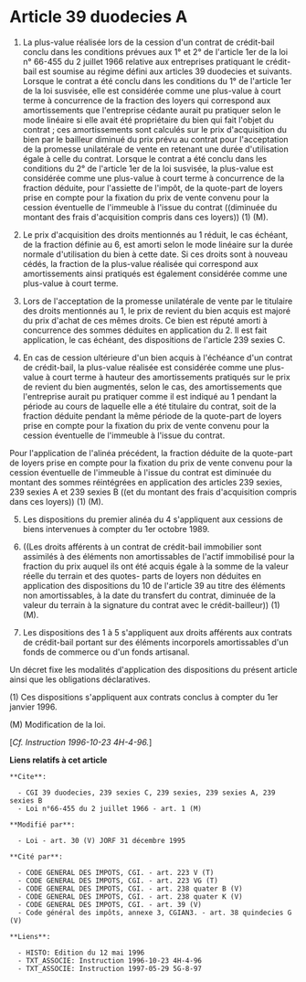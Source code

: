 # Article 39 duodecies A

1. La plus-value réalisée lors de la cession d'un contrat de crédit-bail conclu dans les conditions prévues aux 1° et 2° de
l'article 1er de la loi n° 66-455 du 2 juillet 1966 relative aux entreprises pratiquant le crédit-bail est soumise au régime
défini aux articles 39 duodecies et suivants. Lorsque le contrat a été conclu dans les conditions du 1° de l'article 1er de
la loi susvisée, elle est considérée comme une plus-value à court terme à concurrence de la fraction des loyers qui
correspond aux amortissements que l'entreprise cédante aurait pu pratiquer selon le mode linéaire si elle avait été
propriétaire du bien qui fait l'objet du contrat ; ces amortissements sont calculés sur le prix d'acquisition du bien par le
bailleur diminué du prix prévu au contrat pour l'acceptation de la promesse unilatérale de vente en retenant une durée
d'utilisation égale à celle du contrat. Lorsque le contrat a été conclu dans les conditions du 2° de l'article 1er de la loi
susvisée, la plus-value est considérée comme une plus-value à court terme à concurrence de la fraction déduite, pour
l'assiette de l'impôt, de la quote-part de loyers prise en compte pour la fixation du prix de vente convenu pour la cession
éventuelle de l'immeuble à l'issue du contrat ((diminuée du montant des frais d'acquisition compris dans ces loyers)) (1)
(M).

2. Le prix d'acquisition des droits mentionnés au 1 réduit, le cas échéant, de la fraction définie au 6, est amorti selon le
mode linéaire sur la durée normale d'utilisation du bien à cette date. Si ces droits sont à nouveau cédés, la fraction de la
plus-value réalisée qui correspond aux amortissements ainsi pratiqués est également considérée comme une plus-value à court
terme.

3. Lors de l'acceptation de la promesse unilatérale de vente par le titulaire des droits mentionnés au 1, le prix de revient
du bien acquis est majoré du prix d'achat de ces mêmes droits. Ce bien est réputé amorti à concurrence des sommes déduites en
application du 2. Il est fait application, le cas échéant, des dispositions de l'article 239 sexies C.

4. En cas de cession ultérieure d'un bien acquis à l'échéance d'un contrat de crédit-bail, la plus-value réalisée est
considérée comme une plus-value à court terme à hauteur des amortissements pratiqués sur le prix de revient du bien
augmentés, selon le cas, des amortissements que l'entreprise aurait pu pratiquer comme il est indiqué au 1 pendant la période
au cours de laquelle elle a été titulaire du contrat, soit de la fraction déduite pendant la même période de la quote-part de
loyers prise en compte pour la fixation du prix de vente convenu pour la cession éventuelle de l'immeuble à l'issue du
contrat.

Pour l'application de l'alinéa précédent, la fraction déduite de la quote-part de loyers prise en compte pour la fixation du
prix de vente convenu pour la cession éventuelle de l'immeuble à l'issue du contrat est diminuée du montant des sommes
réintégrées en application des articles 239 sexies, 239 sexies A et 239 sexies B ((et du montant des frais d'acquisition
compris dans ces loyers)) (1) (M).

5. Les dispositions du premier alinéa du 4 s'appliquent aux cessions de biens intervenues à compter du 1er octobre 1989.

6. ((Les droits afférents à un contrat de crédit-bail immobilier sont assimilés à des éléments non amortissables de l'actif
immobilisé pour la fraction du prix auquel ils ont été acquis égale à la somme de la valeur réelle du terrain et des quotes-
parts de loyers non déduites en application des dispositions du 10 de l'article 39 au titre des éléments non amortissables, à
la date du transfert du contrat, diminuée de la valeur du terrain à la signature du contrat avec le crédit-bailleur)) (1)
(M).

7. Les dispositions des 1 à 5 s'appliquent aux droits afférents aux contrats de crédit-bail portant sur des éléments
incorporels amortissables d'un fonds de commerce ou d'un fonds artisanal.

Un décret fixe les modalités d'application des dispositions du présent article ainsi que les obligations déclaratives.

(1) Ces dispositions s'appliquent aux contrats conclus à compter du 1er janvier 1996.

(M) Modification de la loi.

[*Cf. Instruction 1996-10-23 4H-4-96.*]

**Liens relatifs à cet article**

	**Cite**:

	  - CGI 39 duodecies, 239 sexies C, 239 sexies, 239 sexies A, 239 sexies B
	  - Loi n°66-455 du 2 juillet 1966 - art. 1 (M)

	**Modifié par**:

	  - Loi - art. 30 (V) JORF 31 décembre 1995

	**Cité par**:

	  - CODE GENERAL DES IMPOTS, CGI. - art. 223 V (T)
	  - CODE GENERAL DES IMPOTS, CGI. - art. 223 VG (T)
	  - CODE GENERAL DES IMPOTS, CGI. - art. 238 quater B (V)
	  - CODE GENERAL DES IMPOTS, CGI. - art. 238 quater K (V)
	  - CODE GENERAL DES IMPOTS, CGI. - art. 39 (V)
	  - Code général des impôts, annexe 3, CGIAN3. - art. 38 quindecies G (V)

	**Liens**:

	  - HISTO: Edition du 12 mai 1996
	  - TXT_ASSOCIE: Instruction 1996-10-23 4H-4-96
	  - TXT_ASSOCIE: Instruction 1997-05-29 5G-8-97
